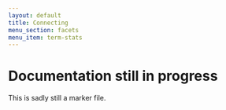 ```yaml
---
layout: default
title: Connecting
menu_section: facets
menu_item: term-stats
---
```



# Documentation still in progress

This is sadly still a marker file.

